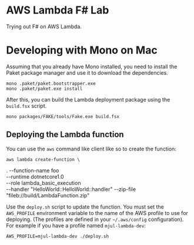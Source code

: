 # AWS Lambda F\# Lab
Trying out F# on AWS Lambda.

# Developing with Mono on Mac
Assuming that you already have Mono installed, you need to install the
Paket package manager and use it to download the dependencies. 

    mono .paket/paket.bootstrapper.exe
    mono .paket/paket.exe install

After this, you can build the Lambda deployment package using the
`build.fsx` script.

    mono packages/FAKE/tools/Fake.exe build.fsx


## Deploying the Lambda function 

You can use the `aws` command like client like so to create the function:

    aws lambda create-function \
   .   --function-name foo\
      --runtime dotnetcore1.0\
      --role lambda_basic_execution \
      --handler "HelloWorld::HelloWorld::handler" --zip-file "fileb://build/LambdaFunction.zip"

Use the `deploy.sh` script to update the function. You must set the `AWS_PROFILE`
environment variable to the name of the AWS profile to use for
deploying. (The profiles are defined in your `~/.aws/config`
configuration). For example if you have a profile named `mjul-lambda-dev`:

    AWS_PROFILE=mjul-lambda-dev ./deploy.sh

